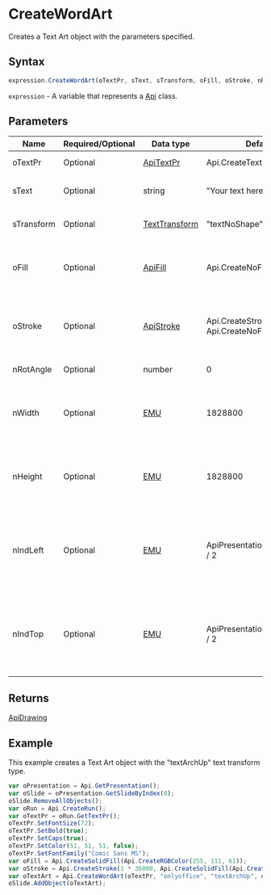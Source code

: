 # CreateWordArt

Creates a Text Art object with the parameters specified.

## Syntax

```javascript
expression.CreateWordArt(oTextPr, sText, sTransform, oFill, oStroke, nRotAngle, nWidth, nHeight, nIndLeft, nIndTop);
```

`expression` - A variable that represents a [Api](../Api.md) class.

## Parameters

| **Name** | **Required/Optional** | **Data type** | **Default** | **Description** |
| ------------- | ------------- | ------------- | ------------- | ------------- |
| oTextPr | Optional | [ApiTextPr](../../ApiTextPr/ApiTextPr.md) | Api.CreateTextPr() | The text properties. |
| sText | Optional | string | "Your text here" | The text for the Text Art object. |
| sTransform | Optional | [TextTransform](../../Enumeration/TextTransform.md) | "textNoShape" | Text transform type. |
| oFill | Optional | [ApiFill](../../ApiFill/ApiFill.md) | Api.CreateNoFill() | The color or pattern used to fill the Text Art object. |
| oStroke | Optional | [ApiStroke](../../ApiStroke/ApiStroke.md) | Api.CreateStroke(0, Api.CreateNoFill()) | The stroke used to create the Text Art object shadow. |
| nRotAngle | Optional | number | 0 | Rotation angle. |
| nWidth | Optional | [EMU](../../Enumeration/EMU.md) | 1828800 | The Text Art width measured in English measure units. |
| nHeight | Optional | [EMU](../../Enumeration/EMU.md) | 1828800 | The Text Art heigth measured in English measure units. |
| nIndLeft | Optional | [EMU](../../Enumeration/EMU.md) | ApiPresentation.GetWidth() / 2 | The Text Art left side indentation value measured in English measure units. |
| nIndTop | Optional | [EMU](../../Enumeration/EMU.md) | ApiPresentation.GetHeight() / 2 | The Text Art top side indentation value measured in English measure units. |

## Returns

[ApiDrawing](../../ApiDrawing/ApiDrawing.md)

## Example

This example creates a Text Art object with the "textArchUp" text transform type.

```javascript editor-
var oPresentation = Api.GetPresentation();
var oSlide = oPresentation.GetSlideByIndex(0);
oSlide.RemoveAllObjects();
var oRun = Api.CreateRun();
var oTextPr = oRun.GetTextPr();
oTextPr.SetFontSize(72);
oTextPr.SetBold(true);
oTextPr.SetCaps(true);
oTextPr.SetColor(51, 51, 51, false);
oTextPr.SetFontFamily("Comic Sans MS");
var oFill = Api.CreateSolidFill(Api.CreateRGBColor(255, 111, 61));
var oStroke = Api.CreateStroke(1 * 36000, Api.CreateSolidFill(Api.CreateRGBColor(51, 51, 51)));
var oTextArt = Api.CreateWordArt(oTextPr, "onlyoffice", "textArchUp", oFill, oStroke, 0, 100 * 36000, 30 * 36000);
oSlide.AddObject(oTextArt);
```
